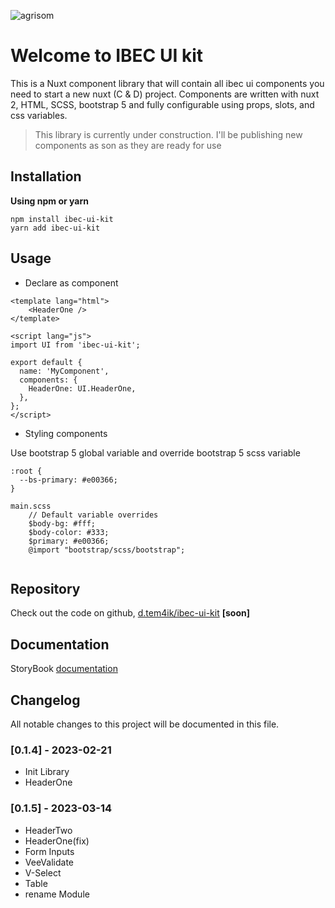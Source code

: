 ![agrisom](https://ibecsystems.com/css/images/ibec-systems.svg)

# Welcome to IBEC UI kit

This is a Nuxt component library that will contain all ibec ui components you need to start a new nuxt (C & D) project. Components are written with nuxt 2, HTML, SCSS, bootstrap 5 and fully configurable using props, slots, and css variables.

> This library is currently under construction. I'll be publishing new components as son as they are ready for use

## Installation

**Using npm or yarn**
```
npm install ibec-ui-kit
yarn add ibec-ui-kit
```

## Usage

- Declare as component

```
<template lang="html">
    <HeaderOne />
</template>

<script lang="js">
import UI from 'ibec-ui-kit';

export default {
  name: 'MyComponent',
  components: {
    HeaderOne: UI.HeaderOne,
  },
};
</script>
```

- Styling components

Use bootstrap 5 global variable and override bootstrap 5 scss variable

```
:root {
  --bs-primary: #e00366;
}

main.scss
    // Default variable overrides
    $body-bg: #fff;
    $body-color: #333;
    $primary: #e00366;
    @import "bootstrap/scss/bootstrap";
    
```

## Repository
Check out the code on github, [d.tem4ik/ibec-ui-kit](https://ibecsystems.com/ru#/) **[soon]**

## Documentation
StoryBook
[documentation](https://63f77fcfd12622a3e085e406-mgdcjffkuw.chromatic.com/?path=/story/example-introduction--page)

## Changelog
All notable changes to this project will be documented in this file.

### [0.1.4] - 2023-02-21
- Init Library
- HeaderOne

### [0.1.5] - 2023-03-14
- HeaderTwo
- HeaderOne(fix)
- Form Inputs
- VeeValidate
- V-Select
- Table
- rename Module

